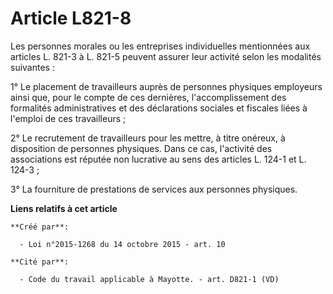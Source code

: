 # Article L821-8

Les personnes morales ou les entreprises individuelles mentionnées aux articles L. 821-3 à L. 821-5 peuvent assurer leur
activité selon les modalités suivantes : 

1° Le placement de travailleurs auprès de personnes physiques employeurs ainsi que, pour le compte de ces dernières,
l'accomplissement des formalités administratives et des déclarations sociales et fiscales liées à l'emploi de ces
travailleurs ; 

2° Le recrutement de travailleurs pour les mettre, à titre onéreux, à disposition de personnes physiques. Dans ce cas,
l'activité des associations est réputée non lucrative au sens des articles L. 124-1 et L. 124-3 ; 

3° La fourniture de prestations de services aux personnes physiques.

**Liens relatifs à cet article**

	**Créé par**:

	  - Loi n°2015-1268 du 14 octobre 2015 - art. 10

	**Cité par**:

	  - Code du travail applicable à Mayotte. - art. D821-1 (VD)
